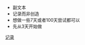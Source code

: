 
-   副文本
-   记录而非创造
-   想做一些7天或者100天尝试都可以
-   先从3天开始做


[记录](https://collectednotes.com/dajia2048/note#part-65431bce822)
